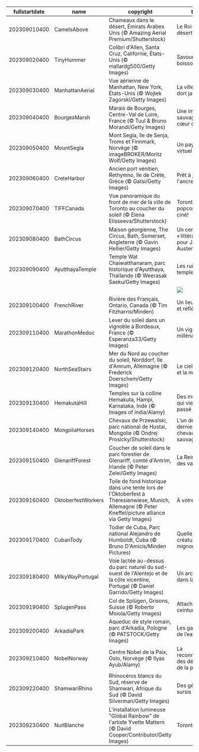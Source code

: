 |fullstartdate|name|copyright|title|image|
|--|--|--|--|--|
202309010400|CamelsAbove|Chameaux dans le désert, Émirats Arabes Unis (© Amazing Aerial Premium/Shutterstock)|Le Roi du désert!|![](/fr-CA/2023/09/202309010400CamelsAbove.jpg)|
202309020400|TinyHummer|Colibri d'Allen, Santa Cruz, Californie, États-Unis (© mallardg500/Getty Images)|Savourer une boisson florale|![](/fr-CA/2023/09/202309020400TinyHummer.jpg)|
202309030400|ManhattanAerial|Vue aérienne de Manhattan, New York, États-Unis (© Wojtek Zagorski/Getty Images)|La ville qui ne dort jamais!|![](/fr-CA/2023/09/202309030400ManhattanAerial.jpg)|
202309040400|BourgesMarsh|Marais de Bourges, Centre-Val de Loire, France (© Tuul & Bruno Morandi/Getty Images)|Une immersion sauvage au cœur de la cité!|![](/fr-CA/2023/09/202309040400BourgesMarsh.jpg)|
202309050400|MountSegla|Mont Segla, île de Senja, Troms et Finnmark, Norvège (© imageBROKER/Moritz Wolf/Getty Images)|Un paysage virtuel ou réel?|![](/fr-CA/2023/09/202309050400MountSegla.jpg)|
202309060400|CreteHarbor|Ancien port vénitien, Rethymno, île de Crète, Grèce (© Gatsi/Getty Images)|Prêt à jeter l'ancre?|![](/fr-CA/2023/09/202309060400CreteHarbor.jpg)|
202309070400|TIFFCanada|Vue panoramique du front de mer de la ville de Toronto au coucher du soleil (© Elena Elisseeva/Shutterstock)|Toronto, du popcorn et du ciné!|![](/fr-CA/2023/09/202309070400TIFFCanada.jpg)|
202309080400|BathCircus|Maison géorgienne, The Circus, Bath, Somerset, Angleterre (© Gavin Hellier/Getty Images)|Un cercle « littéraire » pour Jane Austen|![](/fr-CA/2023/09/202309080400BathCircus.jpg)|
202309090400|AyutthayaTemple|Temple Wat Chaiwatthanaram, parc historique d'Ayutthaya, Thaïlande (© Weerasak Saeku/Getty Images)|Les ruines d'un temple royal|![](/fr-CA/2023/09/202309090400AyutthayaTemple.jpg)|
||||![](/fr-CA/2023/09/.jpg)|
202309100400|FrenchRiver|Rivière des Français, Ontario, Canada (© Tim Fitzharris/Minden)|Un lieu calme... et réfléchi|![](/fr-CA/2023/09/202309100400FrenchRiver.jpg)|
202309110400|MarathonMedoc|Lever du soleil dans un vignoble à Bordeaux, France (© Esperanza33/Getty Images)|Un vignoble millénaire|![](/fr-CA/2023/09/202309110400MarathonMedoc.jpg)|
202309120400|NorthSeaStairs|Mer du Nord au coucher du soleil, Norddorf, île d'Amrum, Allemagne (© Frederick Doerschem/Getty Images)|Le ciel, le soleil et la mer…|![](/fr-CA/2023/09/202309120400NorthSeaStairs.jpg)|
202309130400|HemakutaHill|Temples sur la colline Hemakuta, Hampi, Karnataka, Inde (© Images of india/Alamy)|Des murmures qui viennent du passé|![](/fr-CA/2023/09/202309130400HemakutaHill.jpg)|
202309140400|MongoliaHorses|Chevaux de Przewalski, parc national de Hustai, Mongolie (© Ondrej Prosicky/Shutterstock)|L’un des derniers chevaux sauvages|![](/fr-CA/2023/09/202309140400MongoliaHorses.jpg)|
202309150400|GlenariffForest|Coucher de soleil dans le parc forestier de Glenariff, comté d'Antrim, Irlande (© Peter Zelei/Getty Images)|La Reine Mère des vallées !|![](/fr-CA/2023/09/202309150400GlenariffForest.jpg)|
202309160400|OktoberfestWorkers|Toile de fond historique dans une tente lors de l'Oktoberfest à Theresienwiese, Munich, Allemagne (© Peter Kneffel/picture alliance via Getty Images)|À votre santé !|![](/fr-CA/2023/09/202309160400OktoberfestWorkers.jpg)|
202309170400|CubanTody|Todier de Cuba, Parc national Alejandro de Humboldt, Cuba (© Bruno D'Amicis/Minden Pictures)|Quelle est cette créature toute mignonne?|![](/fr-CA/2023/09/202309170400CubanTody.jpg)|
202309180400|MilkyWayPortugal|Voie lactée au-dessus du parc naturel du sud-ouest de l'Alentejo et de la côte vicentine, Portugal (© Daniel Garrido/Getty Images)|Un arc-en-ciel dans la nuit|![](/fr-CA/2023/09/202309180400MilkyWayPortugal.jpg)|
202309190400|SplugenPass|Col de Splügen, Grisons, Suisse (© Roberto Moiola/Getty Images)|Attachez vos ceintures !|![](/fr-CA/2023/09/202309190400SplugenPass.jpg)|
202309200400|ArkadiaPark|Aqueduc de style romain, parc d'Arkadia, Pologne (© PATSTOCK/Getty Images)|Les gardiens de l’eau|![](/fr-CA/2023/09/202309200400ArkadiaPark.jpg)|
202309210400|NobelNorway|Centre Nobel de la Paix, Oslo, Norvège (© Ilyas Ayub/Alamy)|La reconnaissance des défenseurs de la paix|![](/fr-CA/2023/09/202309210400NobelNorway.jpg)|
202309220400|ShamwariRhino|Rhinocéros blancs du Sud, réserve de Shamwari, Afrique du Sud (© David Silverman/Getty Images)|Des géants en sursis|![](/fr-CA/2023/09/202309220400ShamwariRhino.jpg)|
202309230400|NuitBlanche|L'installation lumineuse "Global Rainbow" de l'artiste Yvette Mattern (© David Cooper/Contributor/Getty Images)|Toronto la nuit|![](/fr-CA/2023/09/202309230400NuitBlanche.jpg)|
